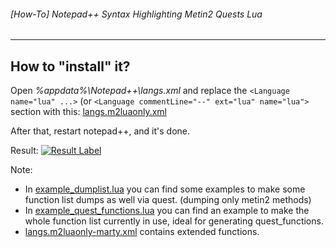 ###### [How-To] Notepad++ Syntax Highlighting Metin2 Quests Lua

---
## How to "install" it?
Open *%appdata%\Notepad++\langs.xml* and replace the `<Language name="lua" ...>` (or `<Language commentLine="--" ext="lua" name="lua">` section with this: [langs.m2luaonly.xml](https://github.com/martysama0134/how-to-mt2-general/raw/master/quest-syntax-highlighting/langs.m2luaonly.xml)

After that, restart notepad++, and it's done.

Result:
[![Result Label](http://i.imgur.com/ijAVxHg.png)](http://i.imgur.com/ijAVxHg.png)

Note:

* In [example_dumplist.lua](./example_dumplist.lua) you can find some examples to make some function list dumps as well via quest. (dumping only metin2 methods)
* In [example_quest_functions.lua](./example_quest_functions.lua) you can find an example to make the whole function list currently in use, ideal for generating quest_functions.
* [langs.m2luaonly-marty.xml](https://github.com/martysama0134/how-to-mt2-general/raw/master/quest-syntax-highlighting/langs.m2luaonly-marty.xml) contains extended functions.
